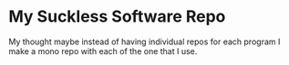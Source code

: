 # My Suckless Software Repo

My thought maybe instead of having individual repos for each program I make a mono repo with each of the one that I use.
